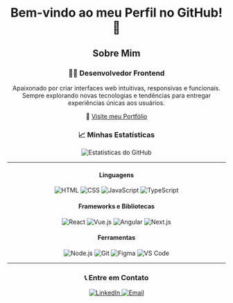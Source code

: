 <h1 align="center">Bem-vindo ao meu Perfil no GitHub! 👋</h1>

<h2 align="center">Sobre Mim</h2>

<div align="center">
  <h3>👨‍💻 Desenvolvedor Frontend</h3>
  <p align="center">
    Apaixonado por criar interfaces web intuitivas, responsivas e funcionais. Sempre explorando novas tecnologias e tendências para entregar experiências únicas aos usuários.
  </p>
  <p align="center">
    🔗 <a href="https://project-portifolio-upgrade-2025.onrender.com/" target="_blank">Visite meu Portfólio</a>
  </p>
</div>

<h3 align="center">📈 Minhas Estatísticas</h3>
<p align="center">
  <img src="https://github-readme-stats.vercel.app/api?username=RobsonPMartins&theme=react&show_icons=true" alt="Estatísticas do GitHub">
</p>


---

<div align="center">
  <h4>Linguagens</h4>
  <p>
    <img src="https://img.icons8.com/color/48/000000/html-5.png" alt="HTML">
    <img src="https://img.icons8.com/color/48/000000/css3.png" alt="CSS">
    <img src="https://img.icons8.com/color/48/000000/javascript.png" alt="JavaScript">
    <img src="https://img.icons8.com/color/48/000000/typescript.png" alt="TypeScript">
  </p>
  <h4>Frameworks e Bibliotecas</h4>
  <p>
    <img src="https://img.icons8.com/color/48/000000/react-native.png" alt="React">
    <img src="https://img.icons8.com/color/48/000000/vue-js.png" alt="Vue.js">
    <img src="https://img.icons8.com/color/48/000000/angularjs.png" alt="Angular">
    <img src="https://img.icons8.com/color/48/000000/nextjs.png" alt="Next.js">
  </p>
  <h4>Ferramentas</h4>
  <p>
    <img src="https://img.icons8.com/color/48/000000/nodejs.png" alt="Node.js">
    <img src="https://img.icons8.com/color/48/000000/git.png" alt="Git">
    <img src="https://img.icons8.com/color/48/000000/figma.png" alt="Figma">
    <img src="https://img.icons8.com/color/48/000000/visual-studio-code-2019.png" alt="VS Code">
  </p>
</div>

---

<h3 align="center">📞 Entre em Contato</h3>
<p align="center">
  <a href="https://www.linkedin.com/in/robson-p-martins-dev" target="_blank">
    <img src="https://img.icons8.com/color/48/000000/linkedin.png" alt="LinkedIn">
  </a>
  <a href="mailto:robson.p.martins2020@gmail.com">
    <img src="https://img.icons8.com/color/48/000000/gmail.png" alt="Email">
  </a>
</p>
